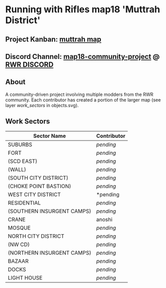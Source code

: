 # Running with Rifles map18 'Muttrah District'

## Project Kanban: [muttrah map](https://github.com/orgs/rwr-community-dev/projects/2)
## Discord Channel: [map18-community-project](https://discordapp.com/channels/181119538664964097/727420877141966899/) @ [RWR DISCORD](https://discord.gg/runningwithrifles)

## About
A community-driven project involving multiple modders from the RWR community. Each contributor has created a portion of the larger map (see layer *work_sectors* in objects.svg).

## Work Sectors
| Sector Name | Contributor |
| ----------- | ----------- |
| SUBURBS | *pending* |
| FORT | *pending* |
| (SCD EAST) | *pending* |
| (WALL) | *pending* |
| (SOUTH CITY DISTRICT) | *pending* |
| (CHOKE POINT BASTION) | *pending* |
| WEST CITY DISTRICT | *pending |
| RESIDENTIAL | *pending* |
| (SOUTHERN INSURGENT CAMPS) | *pending* |
| CRANE | anoshi |
| MOSQUE | *pending* |
| NORTH CITY DISTRICT | *pending* |
| (NW CD) | *pending* |
| (NORTHERN INSURGENT CAMPS) | *pending* |
| BAZAAR | *pending* |
| DOCKS | *pending* |
| LIGHT HOUSE | *pending* |
